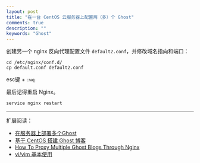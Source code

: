 ```yaml
---
layout: post
title: "在一台 CentOS 云服务器上配置两（多）个 Ghost"
comments: true
description: ""
keywords: "Ghost"
---
```


创建另一个 nginx 反向代理配置文件 `default2.conf`，并修改域名指向和端口：

```
cd /etc/nginx/conf.d/
cp default.conf default2.conf
```

esc键 + `:wq`

最后记得重启 Nginx。

`service nginx restart`

- - - - - 

扩展阅读：

- [在服务器上部署多个Ghost](https://anyinfa.com/zai-fu-wu-qi-shang-bu-shu-duo-ge-ghost/)
- [基于 CentOS 搭建 Ghost 博客](/post/writting/2018-12-05)
- [How To Proxy Multiple Ghost Blogs Through Nginx](https://www.ghostforbeginners.com/how-to-proxy-ghost-through-nginx-for-security-and-multi-blog-setup/)
- [vi/vim 基本使用](http://www.runoob.com/linux/linux-vim.html)